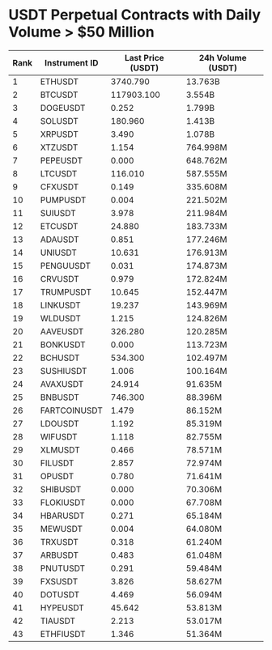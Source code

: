 # USDT Perpetual Contracts with Daily Volume > $50 Million

| Rank | Instrument ID | Last Price (USDT) | 24h Volume (USDT) |
|------|---------------|-------------------|-------------------|
| 1 | ETHUSDT | 3740.790 | 13.763B |
| 2 | BTCUSDT | 117903.100 | 3.554B |
| 3 | DOGEUSDT | 0.252 | 1.799B |
| 4 | SOLUSDT | 180.960 | 1.413B |
| 5 | XRPUSDT | 3.490 | 1.078B |
| 6 | XTZUSDT | 1.154 | 764.998M |
| 7 | PEPEUSDT | 0.000 | 648.762M |
| 8 | LTCUSDT | 116.010 | 587.555M |
| 9 | CFXUSDT | 0.149 | 335.608M |
| 10 | PUMPUSDT | 0.004 | 221.502M |
| 11 | SUIUSDT | 3.978 | 211.984M |
| 12 | ETCUSDT | 24.880 | 183.733M |
| 13 | ADAUSDT | 0.851 | 177.246M |
| 14 | UNIUSDT | 10.631 | 176.913M |
| 15 | PENGUUSDT | 0.031 | 174.873M |
| 16 | CRVUSDT | 0.979 | 172.824M |
| 17 | TRUMPUSDT | 10.645 | 152.447M |
| 18 | LINKUSDT | 19.237 | 143.969M |
| 19 | WLDUSDT | 1.215 | 124.826M |
| 20 | AAVEUSDT | 326.280 | 120.285M |
| 21 | BONKUSDT | 0.000 | 113.723M |
| 22 | BCHUSDT | 534.300 | 102.497M |
| 23 | SUSHIUSDT | 1.006 | 100.164M |
| 24 | AVAXUSDT | 24.914 | 91.635M |
| 25 | BNBUSDT | 746.300 | 88.396M |
| 26 | FARTCOINUSDT | 1.479 | 86.152M |
| 27 | LDOUSDT | 1.192 | 85.319M |
| 28 | WIFUSDT | 1.118 | 82.755M |
| 29 | XLMUSDT | 0.466 | 78.571M |
| 30 | FILUSDT | 2.857 | 72.974M |
| 31 | OPUSDT | 0.780 | 71.641M |
| 32 | SHIBUSDT | 0.000 | 70.306M |
| 33 | FLOKIUSDT | 0.000 | 67.708M |
| 34 | HBARUSDT | 0.271 | 65.184M |
| 35 | MEWUSDT | 0.004 | 64.080M |
| 36 | TRXUSDT | 0.318 | 61.240M |
| 37 | ARBUSDT | 0.483 | 61.048M |
| 38 | PNUTUSDT | 0.291 | 59.484M |
| 39 | FXSUSDT | 3.826 | 58.627M |
| 40 | DOTUSDT | 4.469 | 56.094M |
| 41 | HYPEUSDT | 45.642 | 53.813M |
| 42 | TIAUSDT | 2.213 | 53.017M |
| 43 | ETHFIUSDT | 1.346 | 51.364M |
